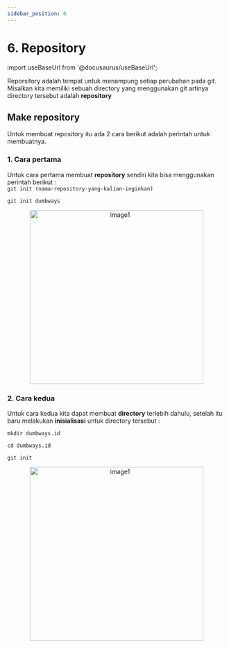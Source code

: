 ```yaml
---
sidebar_position: 6
---
```


# 6. Repository

import useBaseUrl from '@docusaurus/useBaseUrl';

Reporsitory adalah tempat untuk menampung setiap perubahan pada git. Misalkan kita memiliki sebuah directory yang menggunakan git artinya directory tersebut adalah **repository**

## Make repository
Untuk membuat repository itu ada 2 cara berikut adalah perintah untuk membuatnya.

### 1. Cara pertama
Untuk cara pertama membuat **repository** sendiri kita bisa menggunakan perintah berikut :                
 `git init (nama-repository-yang-kalian-inginkan)` 

```shell
git init dumbways
```

<center>
<img alt="image1" src={useBaseUrl('img/docs/git9.png')} height="400px"/>
</center>

### 2. Cara kedua
Untuk cara kedua kita dapat membuat **directory** terlebih dahulu, setelah itu baru melakukan **inisialisasi** untuk directory tersebut :

```shell
mkdir dumbways.id
```

```shell
cd dumbways.id
```

```shell
git init
```

<center>
<img alt="image1" src={useBaseUrl('img/docs/git10.png')} height="400px"/>
</center>